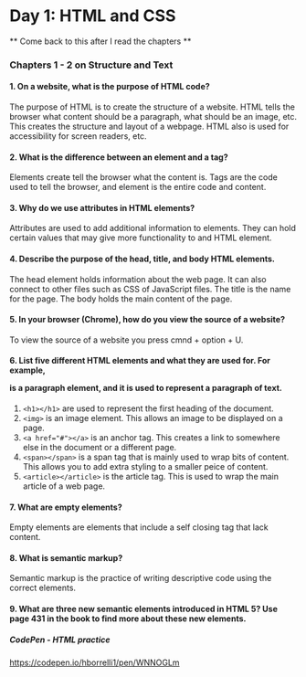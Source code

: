 # Day 1: HTML and CSS

** Come back to this after I read the chapters **

### Chapters 1 - 2 on Structure and Text

#### 1. On a website, what is the purpose of HTML code?
The purpose of HTML is to create the structure of a website. HTML tells the browser what content should be a paragraph, what should be an image, etc. This creates the structure and layout of a webpage. HTML also is used for accessibility for screen readers, etc.

#### 2. What is the difference between an element and a tag?
Elements create tell the browser what the content is. Tags are the code used to tell the browser, and element is the entire code and content.

#### 3. Why do we use attributes in HTML elements?
Attributes are used to add additional information to elements. They can hold certain values that may give more functionality to and HTML element.

#### 4. Describe the purpose of the head, title, and body HTML elements.
The head element holds information about the web page. It can also connect to other files such as CSS of JavaScript files. The title is the name for the page. The body holds the main content of the page.

#### 5. In your browser (Chrome), how do you view the source of a website?
To view the source of a website you press cmnd + option + U.

#### 6. List five different HTML elements and what they are used for. For example, <p></p> is a paragraph element, and it is used to represent a paragraph of text.
1. `<h1></h1>` are used to represent the first heading of the document.
2. `<img>` is an image element. This allows an image to be displayed on a page.
3. `<a href="#"></a>` is an anchor tag. This creates a link to somewhere else in the document or a different page.
4. `<span></span>` is a span tag that is mainly used to wrap bits of content. This allows you to add extra styling to a smaller peice of content.
5. `<article></article>` is the article tag. This is used to wrap the main article of a web page.

#### 7. What are empty elements?
Empty elements are elements that include a self closing tag that lack content.

#### 8. What is semantic markup?
Semantic markup is the practice of writing descriptive code using the correct elements.

#### 9. What are three new semantic elements introduced in HTML 5? Use page 431 in the book to find more about these new elements.

##### CodePen - HTML practice
https://codepen.io/hborrelli1/pen/WNNOGLm
